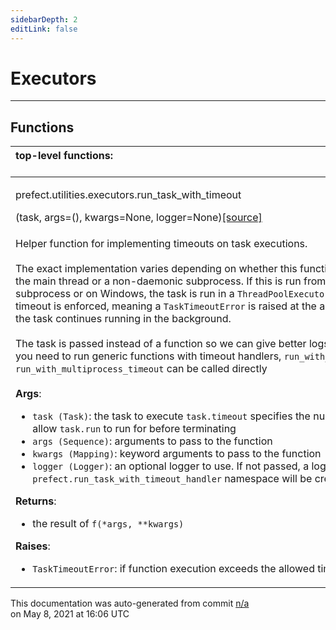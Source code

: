 ```yaml
---
sidebarDepth: 2
editLink: false
---
```

# Executors
---

## Functions
|top-level functions: &nbsp;&nbsp;&nbsp;&nbsp;&nbsp;&nbsp;&nbsp;&nbsp;&nbsp;&nbsp;&nbsp;&nbsp;&nbsp;&nbsp;&nbsp;&nbsp;&nbsp;&nbsp;&nbsp;&nbsp;&nbsp;&nbsp;&nbsp;&nbsp;&nbsp;&nbsp;&nbsp;&nbsp;&nbsp;&nbsp;&nbsp;&nbsp;&nbsp;&nbsp;&nbsp;&nbsp;&nbsp;&nbsp;&nbsp;&nbsp;&nbsp;&nbsp;&nbsp;&nbsp;&nbsp;&nbsp;&nbsp;&nbsp;&nbsp;&nbsp;&nbsp;&nbsp;&nbsp;&nbsp;&nbsp;&nbsp;&nbsp;&nbsp;&nbsp;&nbsp;&nbsp;&nbsp;&nbsp;&nbsp;&nbsp;&nbsp;&nbsp;&nbsp;&nbsp;&nbsp;&nbsp;&nbsp;&nbsp;&nbsp;&nbsp;&nbsp;&nbsp;&nbsp;&nbsp;&nbsp;&nbsp;&nbsp;&nbsp;&nbsp;&nbsp;&nbsp;&nbsp;&nbsp;&nbsp;&nbsp;&nbsp;&nbsp;&nbsp;&nbsp;&nbsp;&nbsp;&nbsp;&nbsp;&nbsp;&nbsp;&nbsp;&nbsp;&nbsp;&nbsp;&nbsp;&nbsp;&nbsp;&nbsp;&nbsp;&nbsp;&nbsp;&nbsp;&nbsp;&nbsp;&nbsp;&nbsp;&nbsp;&nbsp;&nbsp;&nbsp;&nbsp;&nbsp;&nbsp;&nbsp;&nbsp;&nbsp;&nbsp;&nbsp;&nbsp;&nbsp;&nbsp;&nbsp;&nbsp;&nbsp;&nbsp;&nbsp;&nbsp;&nbsp;&nbsp;&nbsp;&nbsp;&nbsp;&nbsp;&nbsp;&nbsp;&nbsp;&nbsp;&nbsp;&nbsp;&nbsp;|
|:----|
 | <div class='method-sig' id='prefect-utilities-executors-run-task-with-timeout'><p class="prefect-class">prefect.utilities.executors.run_task_with_timeout</p>(task, args=(), kwargs=None, logger=None)<span class="source"><a href="https://github.com/PrefectHQ/prefect/blob/master/src/prefect/utilities/executors.py#L283">[source]</a></span></div>
<p class="methods">Helper function for implementing timeouts on task executions.<br><br>The exact implementation varies depending on whether this function is being run in the main thread or a non-daemonic subprocess.  If this is run from a daemonic subprocess or on Windows, the task is run in a `ThreadPoolExecutor` and only a soft timeout is enforced, meaning a `TaskTimeoutError` is raised at the appropriate time but the task continues running in the background.<br><br>The task is passed instead of a function so we can give better logs and messages. If you need to run generic functions with timeout handlers, `run_with_thread_timeout` or `run_with_multiprocess_timeout` can be called directly<br><br>**Args**:     <ul class="args"><li class="args">`task (Task)`: the task to execute         `task.timeout` specifies the number of seconds to allow `task.run` to run         for before terminating     </li><li class="args">`args (Sequence)`: arguments to pass to the function     </li><li class="args">`kwargs (Mapping)`: keyword arguments to pass to the function     </li><li class="args">`logger (Logger)`: an optional logger to use. If not passed, a logger for the         `prefect.run_task_with_timeout_handler` namespace will be created.</li></ul> **Returns**:     <ul class="args"><li class="args">the result of `f(*args, **kwargs)`</li></ul>**Raises**:     <ul class="args"><li class="args">`TaskTimeoutError`: if function execution exceeds the allowed timeout</li></ul></p>|

<p class="auto-gen">This documentation was auto-generated from commit <a href='https://github.com/PrefectHQ/prefect/commit/n/a'>n/a</a> </br>on May 8, 2021 at 16:06 UTC</p>